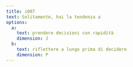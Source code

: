 ```yaml
---
title: i007
text: Solitamente, hai la tendenza a
options:
  a: 
    text: prendere decisioni con rapidità
    dimension: J
  b: 
    text: riflettere a lungo prima di decidere
    dimension: P
---
```

